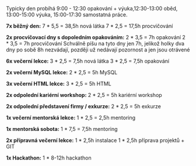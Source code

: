 Typicky den probíhá 9:00 - 12:30 opakování + výuka,12:30-13:00 oběd, 13:00-15:00 výuka, 15:00-17:30 samostatná práce. 

**7x běžný den:**
7 * 5,5 = 38,5h nová látka
7 * 2,5 = 17,5h procvičování

**2x procvičovací dny s dopoledním opakováním:**
2 * 3,5 = 7h opakování
2 * 3,5 = 7h procvičování
Schválně píšu na tyto dny jen 7h, jelikož holky dva dny po sobě 8h nezvádají, později už nedávají pozornost a jen jsou otrávené

**6x večerní lekce:**
3 * 2,5 = 7,5h nová látka
3 * 2,5 = 7,5h opakování

**2x večerní MySQL lekce:**
2 * 2,5 = 5h MySQL

**3x večerní HTML lekce:**
3  * 2,5 = 5h HTML

**2x odpolední kariérní workshop:**
2 * 2,5 = 5h kariérní workshop

**2x odpolední představení firmy / exkurze:**
2 * 2,5 = 5h exkurze

**1x večerní mentorská lekce:**
1 * 2,5 = 2,5h mentoring

**1x mentorská sobota:**
1 * 7,5 = 7,5h mentoring

**2x přípravná večerní lekce:**
1 * 2,5h instalace
1 * 2,5h příprava projektů + GIT

**1x Hackathon:**
1 * 8-12h hackathon

